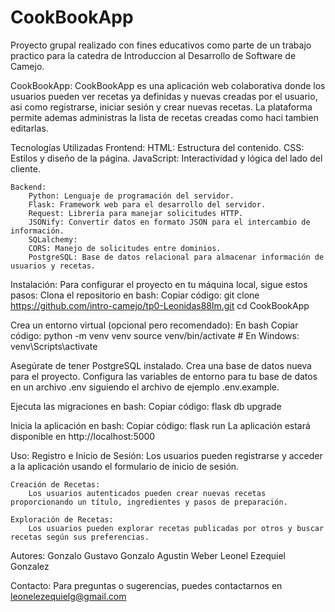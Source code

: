 # CookBookApp

Proyecto grupal realizado con fines educativos como parte de un trabajo practico para la catedra de Introduccion al Desarrollo de Software de Camejo.

CookBookApp:
CookBookApp es una aplicación web colaborativa donde los usuarios pueden ver recetas ya definidas y nuevas creadas por el usuario, asi como registrarse, iniciar sesión y crear nuevas recetas. La plataforma permite ademas administras la lista de recetas creadas como haci tambien editarlas.

Tecnologías Utilizadas
    Frontend:
        HTML: Estructura del contenido.
        CSS: Estilos y diseño de la página.
        JavaScript: Interactividad y lógica del lado del cliente.

    Backend:
        Python: Lenguaje de programación del servidor.
        Flask: Framework web para el desarrollo del servidor.
        Request: Librería para manejar solicitudes HTTP.
        JSONify: Convertir datos en formato JSON para el intercambio de información.
        SQLalchemy: 
        CORS: Manejo de solicitudes entre dominios.
        PostgreSQL: Base de datos relacional para almacenar información de usuarios y recetas.

Instalación:
    Para configurar el proyecto en tu máquina local, sigue estos pasos:
        Clona el repositorio en bash:
        Copiar código:
            git clone https://github.com/intro-camejo/tp0-Leonidas88lm.git
            cd CookBookApp

Crea un entorno virtual (opcional pero recomendado):
    En bash Copiar código:
        python -m venv venv
        source venv/bin/activate  # En Windows: venv\Scripts\activate

Asegúrate de tener PostgreSQL instalado.
Crea una base de datos nueva para el proyecto.
Configura las variables de entorno para tu base de datos en un archivo .env siguiendo el archivo de ejemplo .env.example.

Ejecuta las migraciones en bash:
Copiar código:
    flask db upgrade

Inicia la aplicación en bash:
Copiar código:
    flask run
La aplicación estará disponible en http://localhost:5000

Uso:
    Registro e Inicio de Sesión:
        Los usuarios pueden registrarse y acceder a la aplicación usando el formulario de inicio de sesión.

    Creación de Recetas:
        Los usuarios autenticados pueden crear nuevas recetas proporcionando un título, ingredientes y pasos de preparación.

    Exploración de Recetas:
        Los usuarios pueden explorar recetas publicadas por otros y buscar recetas según sus preferencias.

Autores:
    Gonzalo Gustavo 
    Gonzalo Agustin Weber
    Leonel Ezequiel Gonzalez 

Contacto:
    Para preguntas o sugerencias, puedes contactarnos en leonelezequielg@gmail.com